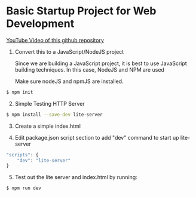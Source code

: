 # Basic Startup Project for Web Development

[YouTube Video of this github repository](https://youtu.be/IaBZZvsMJMs)

1) Convert this to a JavaScript/NodeJS project

   Since we are building a JavaScript project, it is best to use JavaScript building techniques.  In this case, NodeJS and NPM are used

   Make sure nodeJS and npmJS are installed.

```bash
$ npm init
```

2) Simple Testing HTTP Server

```bash
$ npm install --save-dev lite-server
```

3) Create a simple index.html

4) Edit package.json script section to add "dev" command to start up lite-server

```javascript
"scripts": {
	"dev": "lite-server"
}
```

5) Test out the lite server and index.html by running:

```bash
$ npm run dev
```